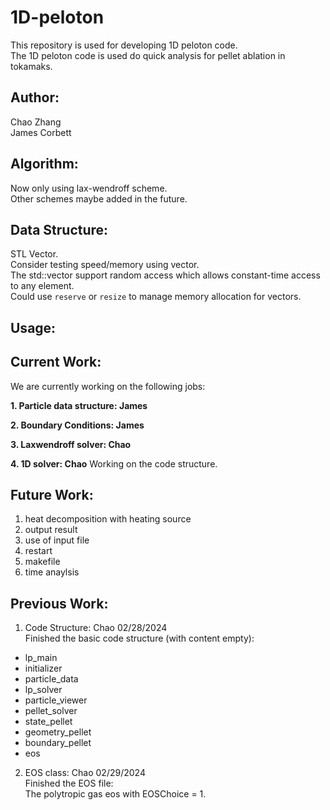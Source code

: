 # 1D-peloton

This repository is used for developing 1D peloton code.  
The 1D peloton code is used do quick analysis for pellet ablation in tokamaks.

## Author:

Chao Zhang   
James Corbett

## Algorithm:
Now only using lax-wendroff scheme.  
Other schemes maybe added in the future.

## Data Structure: 
STL Vector.  
Consider testing speed/memory using vector.  
The std::vector support random access which allows constant-time access to any element.  
Could use `reserve` or `resize` to manage memory allocation for vectors.

## Usage:

## Current Work:
We are currently working on the following jobs:  

**1. Particle data structure: James**

**2. Boundary Conditions: James**

**3. Laxwendroff solver: Chao**

**4. 1D solver: Chao**
Working on the code structure.  

## Future Work:
1. heat decomposition with heating source  
2. output result
3. use of input file
4. restart
5. makefile
6. time anaylsis

## Previous Work:
1. Code Structure: Chao  02/28/2024  
Finished the basic code structure (with content empty):
- lp_main
- initializer  
- particle_data   
- lp_solver   
- particle_viewer  
- pellet_solver  
- state_pellet  
- geometry_pellet  
- boundary_pellet
- eos  

2. EOS class: Chao 02/29/2024  
Finished the EOS file:  
The polytropic gas eos with EOSChoice = 1.
